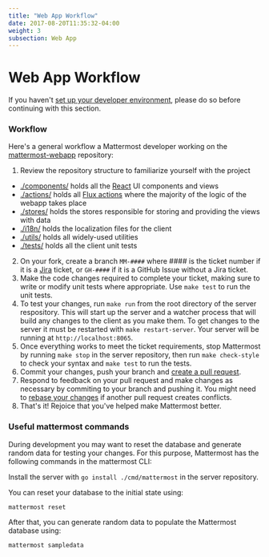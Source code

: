 ```yaml
---
title: "Web App Workflow"
date: 2017-08-20T11:35:32-04:00
weight: 3
subsection: Web App
---
```


# Web App Workflow

If you haven't [set up your developer environment](https://docs.mattermost.com/developer/dev-setup.html), please do so before continuing with this section.

### Workflow ###

Here's a general workflow a Mattermost developer working on the [mattermost-webapp](https://github.com/mattermost/mattermost-webapp) repository:

1. Review the repository structure to familiarize yourself with the project
 * [./components/](https://github.com/mattermost/mattermost-webapp/tree/master/components) holds all the [React](https://facebook.github.io/react/) UI components and views
 * [./actions/](https://github.com/mattermost/mattermost-webapp/tree/master/actions) holds all [Flux actions](https://facebook.github.io/flux/docs/in-depth-overview.html#content) where the majority of the logic of the webapp takes place
 * [./stores/](https://github.com/mattermost/mattermost-webapp/tree/master/stores) holds the stores responsible for storing and providing the views with data
 * [./i18n/](https://github.com/mattermost/mattermost-webapp/tree/master/i18n) holds the localization files for the client
 * [./utils/](https://github.com/mattermost/mattermost-webapp/tree/master/utils) holds all widely-used utilities
 * [./tests/](https://github.com/mattermost/mattermost-webapp/tree/master/tests) holds all the client unit tests
2. On your fork, create a branch `MM-####` where #### is the ticket number if it is a [Jira](https://mattermost.atlassian.net) ticket, or `GH-####` if it is a GitHub Issue without a Jira ticket.
3. Make the code changes required to complete your ticket, making sure to write or modify unit tests where appropriate. Use `make test` to run the unit tests.
4. To test your changes, run `make run` from the root directory of the server respository. This will start up the server and a watcher process that will build any changes to the client as you make them. To get changes to the server it must be restarted with `make restart-server`. Your server will be running at `http://localhost:8065`.
5. Once everything works to meet the ticket requirements, stop Mattermost by running `make stop` in the server repository, then run `make check-style` to check your syntax and `make test` to run the tests.
6. Commit your changes, push your branch and [create a pull request](https://docs.mattermost.com/developer/contribution-guide.html#preparing-a-pull-request).
7. Respond to feedback on your pull request and make changes as necessary by commiting to your branch and pushing it. You might need to [rebase your changes](https://git-scm.com/book/en/v2/Git-Branching-Rebasing) if another pull request creates conflicts.
8. That's it! Rejoice that you've helped make Mattermost better.

### Useful mattermost commands ###

During development you may want to reset the database and generate random data for testing your changes. For this purpose, Mattermost has the following commands in the mattermost CLI:

Install the server with `go install ./cmd/mattermost` in the server repository.

You can reset your database to the initial state using:
```
mattermost reset
```

After that, you can generate random data to populate the Mattermost database using:
```
mattermost sampledata
```